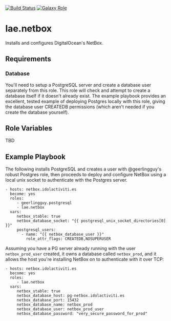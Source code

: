 [![Build Status](https://travis-ci.org/lae/ansible-role-netbox.svg?branch=master)](https://travis-ci.org/lae/ansible-role-netbox)
[![Galaxy Role](https://img.shields.io/badge/ansible--galaxy-netbox-blue.svg)](https://galaxy.ansible.com/lae/netbox/)

lae.netbox
=========

Installs and configures DigitalOcean's NetBox.

Requirements
------------

### Database

You'll need to setup a PostgreSQL server and create a database user separately
from this role. This role will check and attempt to create a database itself if
it doesn't already exist. The example playbook provides an excellent, tested
example of deploying Postgres locally with this role, giving the database user
CREATEDB permissions (which aren't needed if you create the database yourself).

Role Variables
--------------

TBD


Example Playbook
----------------

The following installs PostgreSQL and creates a user with @geerlingguy's robust
Postgres role, then proceeds to deploy and configure NetBox using a local unix
socket to authenticate with the Postgres server.

    - hosts: netbox.idolactiviti.es
      become: yes
      roles:
         - geerlingguy.postgresql
         - lae.netbox
      vars:
         netbox_stable: true
         netbox_database_socket: "{{ postgresql_unix_socket_directories[0] }}"
         postgresql_users:
           - name: "{{ netbox_database_user }}"
             role_attr_flags: CREATEDB,NOSUPERUSER

Assuming you have a PG server already running with the user `netbox_prod_user`
created, it owns a database called `netbox_prod`, and it allows the host you're
installing NetBox on to authenticate with it over TCP:

    - hosts: netbox.idolactiviti.es
      become: yes
      roles:
         - lae.netbox
      vars:
         netbox_stable: true
         netbox_database_host: pg-netbox.idolactiviti.es
         netbox_database_port: 15432
         netbox_database_name: netbox_prod
         netbox_database_user: netbox_prod_user
         netbox_database_password: "very_secure_password_for_prod"

